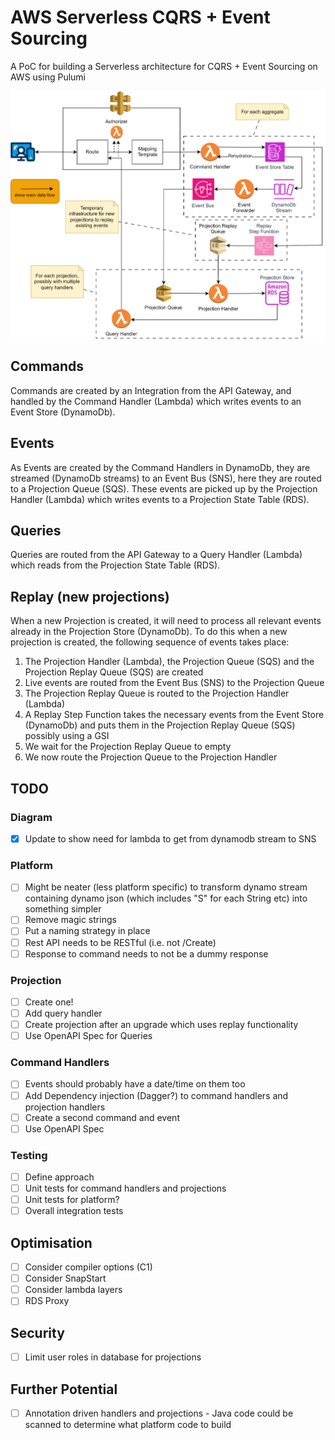# AWS Serverless CQRS + Event Sourcing

A PoC for building a Serverless architecture for CQRS + Event Sourcing on AWS using Pulumi

![Architecutre Diagram](architecture.svg)

## Commands

Commands are created by an Integration from the API Gateway, and handled by the Command Handler (Lambda) 
which writes events to an Event Store (DynamoDb).

## Events

As Events are created by the Command Handlers in DynamoDb, they are
streamed (DynamoDb streams) to an Event Bus (SNS), here they are routed
to a Projection Queue (SQS).  These events are picked up by the Projection
Handler (Lambda) which writes events to a Projection State Table (RDS).

## Queries

Queries are routed from the API Gateway to a Query Handler (Lambda) which reads
from the Projection State Table (RDS).

## Replay (new projections)

When a new Projection is created, it will need to process all relevant events
already in the Projection Store (DynamoDb).  To do this when a new projection
is created, the following sequence of events takes place:

1. The Projection Handler (Lambda), the Projection Queue (SQS) and the Projection Replay Queue (SQS) are created
2. Live events are routed from the Event Bus (SNS) to the Projection Queue
3. The Projection Replay Queue is routed to the Projection Handler (Lambda)
4. A Replay Step Function takes the necessary events from the Event Store (DynamoDb) and puts them in the Projection Replay Queue (SQS) possibly using a GSI
5. We wait for the Projection Replay Queue to empty
6. We now route the Projection Queue to the Projection Handler

## TODO

### Diagram

* [x] Update to show need for lambda to get from dynamodb stream to SNS

### Platform

* [ ] Might be neater (less platform specific) to transform dynamo stream containing dynamo json 
(which includes "S" for each String etc) into something simpler
* [ ] Remove magic strings
* [ ] Put a naming strategy in place
* [ ] Rest API needs to be RESTful (i.e. not /Create)
* [ ] Response to command needs to not be a dummy response

### Projection

* [ ] Create one!
* [ ] Add query handler
* [ ] Create projection after an upgrade which uses replay functionality
* [ ] Use OpenAPI Spec for Queries

### Command Handlers

* [ ] Events should probably have a date/time on them too
* [ ] Add Dependency injection (Dagger?) to command handlers and projection handlers
* [ ] Create a second command and event
* [ ] Use OpenAPI Spec

### Testing

* [ ] Define approach
* [ ] Unit tests for command handlers and projections
* [ ] Unit tests for platform?
* [ ] Overall integration tests

## Optimisation

* [ ] Consider compiler options (C1)
* [ ] Consider SnapStart
* [ ] Consider lambda layers
* [ ] RDS Proxy

## Security

* [ ] Limit user roles in database for projections

## Further Potential

* [ ] Annotation driven handlers and projections - Java code could be scanned to determine what platform code to build